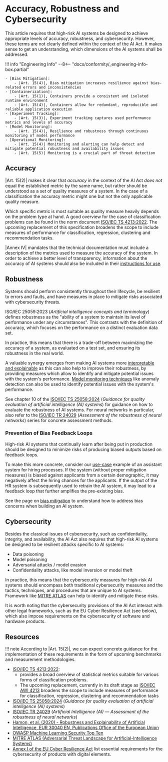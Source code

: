 # Accuracy, Robustness and Cybersecurity

This article requires that high-risk AI systems be designed to achieve appropriate levels of accuracy, robustness, and cybersecurity. However, these terms are not clearly defined within the context of the AI Act. It makes sense to get an understanding, which dimensions of the AI systems shall be addressed.

!!! info "Engineering Info"
    --8<-- "docs/conformity/_engineering-info-box.partial"

    - [Bias Mitigation]:
        - |Art. 15(4)|, Bias mitigation increases resilience against bias-related errors and inconsistencies
    - [Containerization]:
        - |Art. 15(1)|, Containers provide a consistent and isolated runtime environment
        - |Art. 15(4)|, Containers allow for redundant, reproducible and reliable application execution
    - [Experiment Tracking]:
        - |Art. 15(3)|, Experiment tracking captures used performance metrics and levels of accuracy
    - [Model Monitoring]:
        - |Art. 15(4)|, Resilience and robustness through continuous monitoring of model performance
    - [Operational Monitoring]:
        - |Art. 15(4)| Monitoring and alerting can help detect and mitigate potential robustness and availability issues
        - |Art. 15(5)| Monitoring is a crucial part of threat detection


## Accuracy

|Art. 15(2)| makes it clear that _accuracy_ in the context of the AI Act _does not_ equal the established metric by the same name, but rather should be understood as a set of quality measures of a system.
In the case of a classification the accuracy metric might one but not the only applicable quality measure.

Which specific metric is most suitable as quality measure heavily depends on the problem type at hand.
A good overview for the case of classification problems can be found in the norm document [ISO/IEC TS 4213:2022](#iso4213).
The upcoming replacement of this specification broadens the scope to include measures of performance for classification, regression, clustering and recommendation tasks.

|Annex IV| mandates that the technical documentation must include a description of the metrics used to measure the accuracy of the system.
In order to achieve a better level of transparency, information about the accuracy of AI systems should also be included in their [instructions for use](./instructions-for-use.md).

## Robustness

Systems should perform consistently throughout their lifecycle, be resilient to errors and faults, and have measures in place to mitigate risks associated with cybersecurity threats.

ISO/IEC 25059:2023 (_Artificial intelligence concepts and terminology_) defines robustness as the "ability of a system to maintain its level of performance under any circumstances".
This contrasts with the definition of accuracy, which focuses on the performance on a distinct evaluation data set.

In practice, this means that there is a trade-off between maximizing the accuracy of a system, as evaluated on a test set, and ensuring its robustness in the real world.

A valuable synergy emerges from making AI systems more [interpretable and explainable](../engineering-practice/explainability.md) as this can also help to improve their robustness, by providing measures which allow to identify and mitigate potential issues with the system's performance.
[Model monitoring techniques](../engineering-practice/model-monitoring.md) like anomaly detection can also be used to identify potential issues with the system's performance.

See chapter 10 of the [ISO/IEC TS 25058:2024](#iso25058) (_Guidance for quality evaluation of artificial intelligence (AI) systems_) for guidance on how to evaluate the robustness of AI systems.
For neural networks in particular, also refer to the [ISO/IEC TR 24029](#iso24029) (_Assessment of the robustness of neural networks_) series for concrete assessment methods.

### Prevention of Bias Feedback Loops

High-risk AI systems that continually learn after being put in production should be designed to minimize risks of producing biased outputs based on feedback loops. 

To make this more concrete, consider our [use-case](../showcase/index.md) example of an assistant system for hiring processes. If the system (without proper mitigation measures) is biased against applicants from a certain demographic, it may negatively affect the hiring chances for the applicants.
If the output of the HR system is subsequently used to retrain the AI system, it may lead to a feedback loop that further amplifies the pre-existing bias.

See the page on [bias mitigation](../engineering-practice/data-governance/bias-mitigation.md) to understand how to address bias concerns when building an AI system.

## Cybersecurity

Besides the classical issues of cybersecurity, such as confidentiality, integrity, and availability, the AI Act also requires that high-risk AI systems be designed to be resilient attacks specific to AI systems:

- Data poisoning
- Model poisoning
- Adversarial attacks / model evasion
- Confidentiality attacks, like model inversion or model theft

In practice, this means that the cybersecurity measures for high-risk AI systems should encompass both traditional cybersecurity measures and the tactics, techniques, and procedures that are unique to AI systems.
Framework like [MITRE ATLAS](https://atlas.mitre.org) can help to identify and mitigate these risks.

It is worth noting that the cybersecurity provisions of the AI Act interact with other legal frameworks, such as the EU Cyber Resilience Act (see below), which also impose requirements on the cybersecurity of software and hardware products.

<!-- Reference Links -->
[Containerization]: ../engineering-practice/containerization.md
[Bias Mitigation]: ../engineering-practice/data-governance/bias-mitigation.md
[Experiment Tracking]: ../engineering-practice/experiment-tracking.md
[Model Monitoring]: ../engineering-practice/model-monitoring.md
[Operational Monitoring]: ../engineering-practice/operational-monitoring.md

## Resources

!!! note
    According to |Art. 15(2)|, we can expect concrete guidance for the implementation of these requirements in the form of upcoming benchmarks and measurement methodologies.

- <a name="iso4213" />[ISO/IEC TS 4213:2022](https://www.iso.org/standard/79799.html):
    - provides a broad overview of statistical metrics suitable for various forms of classification problems.
    - The upcoming replacement, currently in its draft stage as [ISO/IEC AWI 4213](https://www.iso.org/standard/89455.html) broadens the scope to include measures of performance for classification, regression, clustering and recommendation tasks
- <a name="iso25058" />[ISO/IEC TS 25058:2024](https://www.iso.org/standard/89454.html) (_Guidance for quality evaluation of artificial intelligence (AI) systems_)
- <a name="iso24029" />[ISO/IEC TR 24029](https://www.iso.org/standard/77609.html) (_Artificial Intelligence (AI) — Assessment of the robustness of neural networks_)
- [Hamon, et al. (2020) - Robustness and Explainability of Artificial Intelligence, EUR 30040 EN, Publications Office of the European Union](https://publications.jrc.ec.europa.eu/repository/handle/JRC119336)
- [OWASP Machine Learning Security Top Ten](https://mltop10.info/)
- [MITRE ATLAS (Adversarial Threat Landscape for Artificial-Intelligence Systems)](https://atlas.mitre.org)
- [Annex I of the EU Cyber Resilience Act](https://eur-lex.europa.eu/legal-content/EN/TXT/HTML/?uri=OJ:L_202402847&qid=1747733433953#anx_I) list essential requirements for the cybersecurity of products with digital elements.